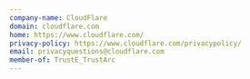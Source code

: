 ```yaml
---
company-name: CloudFlare
domain: cloudflare.com
home: https://www.cloudflare.com/
privacy-policy: https://www.cloudflare.com/privacypolicy/
email: privacyquestions@cloudflare.com
member-of: TrustE_TrustArc
---
```




